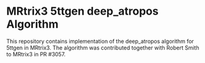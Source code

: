 # MRtrix3 5ttgen deep_atropos Algorithm


This repository contains implementation of the deep_atropos algorithm for 5ttgen in MRtrix3.
The algorithm was contributed together with Robert Smith to MRtrix3 in PR #3057.

